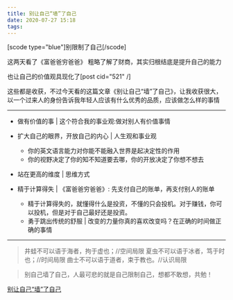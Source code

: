```yaml
---
title: 别让自己“墙”了自己
date: 2020-07-27 15:18
tags:
---
```


[scode type="blue"]别限制了自己[/scode]

这两天看了《富爸爸穷爸爸》
粗略了解了财商，其实归根结底是提升自己的能力

也让自己的价值观具现化了[post cid="521" /]

这些都是收获，不过今天看的这篇文章《别让自己“墙”了自己》，让我收获很大，以一个过来人的身份告诉我年轻人应该有什么优秀的品质，应该做怎么样的事情

---

- 做有价值的事 | 这个符合我的事业观:做对别人有价值事情

- 扩大自己的眼界，开放自己的内心 | 人生观和事业观
  
  - 你的英文语言能力对你能不能融入世界是起决定性的作用
  - 你的视野决定了你的知不知道要去哪，你的开放决定了你想不想去

- 站在更高的维度 | 思维方式

- 精于计算得失 | 《富爸爸穷爸爸》: 先支付自己的账单，再支付别人的账单
  
  - 精于计算得失的，就懂得什么是投资，不懂的只会投机。对于赚钱，你可以投机，但是对于自己最好还是投资。
  - 勇于跳出传统的舒服 | 改变的力量你真的喜欢改变吗？在正确的时间做正确的事情

---

> 井蛙不可以语于海者，拘于虚也；//空间局限
> 夏虫不可以语于冰者，笃于时也；//时间局限
> 曲士不可以语于道者，束于教也。//认识局限

> 别自己墙了自己，人最可悲的就是自己限制自己，想都不敢想，共勉！

[别让自己“墙”了自己][1]

[1]: https://coolshell.cn/articles/20276.html

